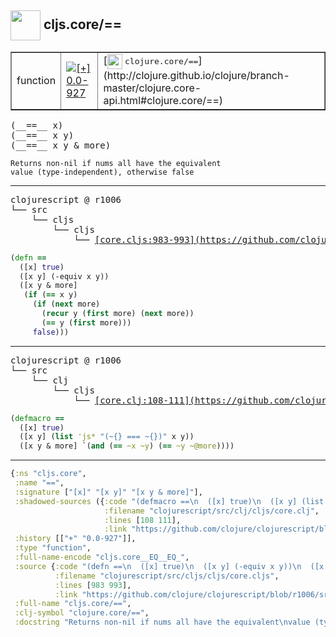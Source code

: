 ## <img width="48px" valign="middle" src="http://i.imgur.com/Hi20huC.png"> cljs.core/==

 <table border="1">
<tr>
<td>function</td>
<td><a href="https://github.com/cljsinfo/api-refs/tree/0.0-927"><img valign="middle" alt="[+] 0.0-927" src="https://img.shields.io/badge/+-0.0--927-lightgrey.svg"></a> </td>
<td>
[<img height="24px" valign="middle" src="http://i.imgur.com/1GjPKvB.png"> <samp>clojure.core/==</samp>](http://clojure.github.io/clojure/branch-master/clojure.core-api.html#clojure.core/==)
</td>
</tr>
</table>

 <samp>
(__==__ x)<br>
(__==__ x y)<br>
(__==__ x y & more)<br>
</samp>

```
Returns non-nil if nums all have the equivalent
value (type-independent), otherwise false
```

---

 <pre>
clojurescript @ r1006
└── src
    └── cljs
        └── cljs
            └── <ins>[core.cljs:983-993](https://github.com/clojure/clojurescript/blob/r1006/src/cljs/cljs/core.cljs#L983-L993)</ins>
</pre>

```clj
(defn ==
  ([x] true)
  ([x y] (-equiv x y))
  ([x y & more]
   (if (== x y)
     (if (next more)
       (recur y (first more) (next more))
       (== y (first more)))
     false)))
```


---

 <pre>
clojurescript @ r1006
└── src
    └── clj
        └── cljs
            └── <ins>[core.clj:108-111](https://github.com/clojure/clojurescript/blob/r1006/src/clj/cljs/core.clj#L108-L111)</ins>
</pre>

```clj
(defmacro ==
  ([x] true)
  ([x y] (list 'js* "(~{} === ~{})" x y))
  ([x y & more] `(and (== ~x ~y) (== ~y ~@more))))
```

---

```clj
{:ns "cljs.core",
 :name "==",
 :signature ["[x]" "[x y]" "[x y & more]"],
 :shadowed-sources ({:code "(defmacro ==\n  ([x] true)\n  ([x y] (list 'js* \"(~{} === ~{})\" x y))\n  ([x y & more] `(and (== ~x ~y) (== ~y ~@more))))",
                     :filename "clojurescript/src/clj/cljs/core.clj",
                     :lines [108 111],
                     :link "https://github.com/clojure/clojurescript/blob/r1006/src/clj/cljs/core.clj#L108-L111"}),
 :history [["+" "0.0-927"]],
 :type "function",
 :full-name-encode "cljs.core__EQ__EQ_",
 :source {:code "(defn ==\n  ([x] true)\n  ([x y] (-equiv x y))\n  ([x y & more]\n   (if (== x y)\n     (if (next more)\n       (recur y (first more) (next more))\n       (== y (first more)))\n     false)))",
          :filename "clojurescript/src/cljs/cljs/core.cljs",
          :lines [983 993],
          :link "https://github.com/clojure/clojurescript/blob/r1006/src/cljs/cljs/core.cljs#L983-L993"},
 :full-name "cljs.core/==",
 :clj-symbol "clojure.core/==",
 :docstring "Returns non-nil if nums all have the equivalent\nvalue (type-independent), otherwise false"}

```
